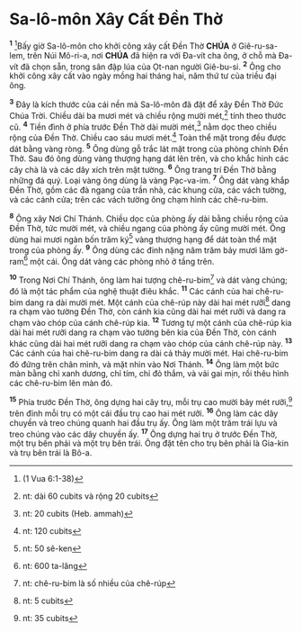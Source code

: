 # Sa-lô-môn Xây Cất Đền Thờ
<sup><b>1</b></sup> [^1@-042b72e9-5b47-4148-854a-0614129e4508]Bấy giờ Sa-lô-môn cho khởi công xây cất Đền Thờ **CHÚA** ở Giê-ru-sa-lem, trên Núi Mô-ri-a, nơi **CHÚA** đã hiện ra với Đa-vít cha ông, ở chỗ mà Đa-vít đã chọn sẵn, trong sân đập lúa của Ọt-nan người Giê-bu-si. <sup><b>2</b></sup> Ông cho khởi công xây cất vào ngày mồng hai tháng hai, năm thứ tư của triều đại ông.

<sup><b>3</b></sup> Đây là kích thước của cái nền mà Sa-lô-môn đã đặt để xây Đền Thờ Đức Chúa Trời. Chiều dài ba mươi mét và chiều rộng mười mét,[^1-042b72e9-5b47-4148-854a-0614129e4508] tính theo thước cũ. <sup><b>4</b></sup> Tiền đình ở phía trước Đền Thờ dài mười mét,[^2-042b72e9-5b47-4148-854a-0614129e4508] nằm dọc theo chiều rộng của Đền Thờ. Chiều cao sáu mươi mét.[^3-042b72e9-5b47-4148-854a-0614129e4508] Toàn thể mặt trong đều được dát bằng vàng ròng. <sup><b>5</b></sup> Ông dùng gỗ trắc lát mặt trong của phòng chính Đền Thờ. Sau đó ông dùng vàng thượng hạng dát lên trên, và cho khắc hình các cây chà là và các dây xích trên mặt tường. <sup><b>6</b></sup> Ông trang trí Đền Thờ bằng những đá quý. Loại vàng ông dùng là vàng Pạc-va-im. <sup><b>7</b></sup> Ông dát vàng khắp Đền Thờ, gồm các đà ngang của trần nhà, các khung cửa, các vách tường, và các cánh cửa; trên các vách tường ông chạm hình các chê-ru-bim.

<sup><b>8</b></sup> Ông xây Nơi Chí Thánh. Chiều dọc của phòng ấy dài bằng chiều rộng của Đền Thờ, tức mười mét, và chiều ngang của phòng ấy cũng mười mét. Ông dùng hai mươi ngàn bốn trăm ký[^4-042b72e9-5b47-4148-854a-0614129e4508] vàng thượng hạng để dát toàn thể mặt trong của phòng ấy. <sup><b>9</b></sup> Ông dùng các đinh nặng năm trăm bảy mươi lăm gờ-ram[^5-042b72e9-5b47-4148-854a-0614129e4508] một cái. Ông dát vàng các phòng nhỏ ở tầng trên.

<sup><b>10</b></sup> Trong Nơi Chí Thánh, ông làm hai tượng chê-ru-bim[^6-042b72e9-5b47-4148-854a-0614129e4508] và dát vàng chúng; đó là một tác phẩm của nghệ thuật điêu khắc. <sup><b>11</b></sup> Các cánh của hai chê-ru-bim dang ra dài mười mét. Một cánh của chê-rúp này dài hai mét rưỡi[^7-042b72e9-5b47-4148-854a-0614129e4508] dang ra chạm vào tường Đền Thờ, còn cánh kia cũng dài hai mét rưỡi và dang ra chạm vào chóp của cánh chê-rúp kia. <sup><b>12</b></sup> Tương tự một cánh của chê-rúp kia dài hai mét rưỡi dang ra chạm vào tường bên kia của Đền Thờ, còn cánh khác cũng dài hai mét rưỡi dang ra chạm vào chóp của cánh chê-rúp này. <sup><b>13</b></sup> Các cánh của hai chê-ru-bim dang ra dài cả thảy mười mét. Hai chê-ru-bim đó đứng trên chân mình, và mặt nhìn vào Nơi Thánh. <sup><b>14</b></sup> Ông làm một bức màn bằng chỉ xanh dương, chỉ tím, chỉ đỏ thắm, và vải gai mịn, rồi thêu hình các chê-ru-bim lên màn đó.

<sup><b>15</b></sup> Phía trước Đền Thờ, ông dựng hai cây trụ, mỗi trụ cao mười bảy mét rưỡi,[^8-042b72e9-5b47-4148-854a-0614129e4508] trên đỉnh mỗi trụ có một cái đầu trụ cao hai mét rưỡi. <sup><b>16</b></sup> Ông làm các dây chuyền và treo chúng quanh hai đầu trụ ấy. Ông làm một trăm trái lựu và treo chúng vào các dây chuyền ấy. <sup><b>17</b></sup> Ông dựng hai trụ ở trước Đền Thờ, một trụ bên phải và một trụ bên trái. Ông đặt tên cho trụ bên phải là Gia-kin và trụ bên trái là Bô-a.

[^1-042b72e9-5b47-4148-854a-0614129e4508]: nt: dài 60 cubits và rộng 20 cubits
[^2-042b72e9-5b47-4148-854a-0614129e4508]: nt: 20 cubits (Heb. ammah)
[^3-042b72e9-5b47-4148-854a-0614129e4508]: nt: 120 cubits
[^4-042b72e9-5b47-4148-854a-0614129e4508]: nt: 50 sê-ken
[^5-042b72e9-5b47-4148-854a-0614129e4508]: nt: 600 ta-lâng
[^6-042b72e9-5b47-4148-854a-0614129e4508]: nt: chê-ru-bim là số nhiều của chê-rúp
[^7-042b72e9-5b47-4148-854a-0614129e4508]: nt: 5 cubits
[^8-042b72e9-5b47-4148-854a-0614129e4508]: nt: 35 cubits
[^1@-042b72e9-5b47-4148-854a-0614129e4508]: (1 Vua 6:1-38)